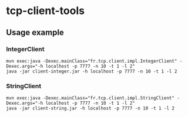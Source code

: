# tcp-client-tools

## Usage example
### IntegerClient   
```mvn exec:java -Dexec.mainClass="fr.tcp.client.impl.IntegerClient" -Dexec.args="-h localhost -p 7777 -n 10 -t 1 -l 2" ```     
```java -jar client-integer.jar -h localhost -p 7777 -n 10 -t 1 -l 2```   

### StringClient  
```mvn exec:java -Dexec.mainClass="fr.tcp.client.impl.StringClient" -Dexec.args="-h localhost -p 7777 -n 10 -t 1 -l 2" ```    
```java -jar client-string.jar -h localhost -p 7777 -n 10 -t 1 -l 2```   